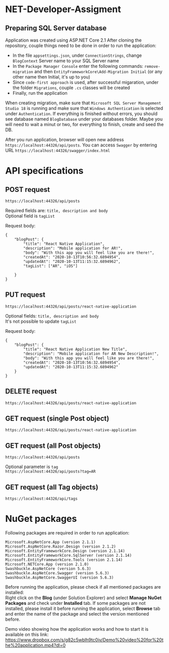 # NET-Developer-Assigment

## Preparing SQL Server database
Application was created using ASP.NET Core 2.1
After cloning the repository, couple things need to be done in order to run the application:
* In the file `appsettings.json`, under `ConnectionStrings`, change `BlogContext` Server name to your SQL Server name
* In the `Package Manager Console` enter the following commands: `remove-migration` and then `EntityFrameworkCore\Add-Migration Initial` (or any other name then Initial, it's up   to you)
* Since `code-first approach` is used, after successful migaration, under the folder `Migrations`, couple `.cs` classes will be created
* Finally, run the application

When creating migration, make sure that `Microsoft SQL Server Management Studio 18` is running and make sure that `Windows Authentication` is selected under `Authentication`. If everything is finished without errors, you should see database named `BlogDatabase` under your databases folder. Maybe you will need to wait a minut or two, for everything to finish, create and seed the DB.

After you run application, browser will open new address `https://localhost:44326/api/posts`. You can access `Swagger` by entering URL `https://localhost:44326/swagger/index.html`

# API specifications


## POST request
`https://localhost:44326/api/posts`

Required fields are: `title, description and body`\
Optional field is `tagList`

Request body:
```
{
    "blogPost": {
        "title": "React Native Application",
        "description": "Mobile application for AR!",
        "body": "With this app you will feel like you are there!",
        "createdAt": "2020-10-13T10:56:32.6894954",
        "updatedAt": "2020-10-13T11:15:32.6894962",
        "tagList": ["AR", "iOS"]
       
    }
}
```

## PUT request
`https://localhost:44326/api/posts/react-native-application`

Optional fields: `title, description and body`\
It's not possible to update `tagList`

Request body:
```
{
    "blogPost": {
        "title": "React Native Application New Title",
        "description": "Mobile application for AR New Description!",
        "body": "With this app you will feel like you are there!",
        "createdAt": "2020-10-13T10:56:32.6894954",
        "updatedAt": "2020-10-13T11:15:32.6894962"
    }
}
```

## DELETE request
`https://localhost:44326/api/posts/react-native-application`

## GET request (single Post object)
`https://localhost:44326/api/posts/react-native-application`

## GET request (all Post objects)
`https://localhost:44326/api/posts`

Optional parameter is `tag`\
`https://localhost:44326/api/posts?tag=AR`

## GET request (all Tag objects)
`https://localhost:44326/api/tags`

# NuGet packages
Following packages are required in order to run application:
```
Microsoft.AspNetCore.App (version 2.1.1)
Microsoft.AspNetCore.Razor.Design (version 2.1.2)
Microsoft.EntityFrameworkCore.Design (version 2.1.14)
Microsoft.EntityFrameworkCore.SqlServer (version 2.1.14)
Microsoft.EntityFrameworkCore.Tools (version 2.1.14)
Microsoft.NETCore.App (version 2.1.0)
Swashbuckle.AspNetCore (version 5.6.3)
Swashbuckle.AspNetCore.Swagger (version 5.6.3)
Swashbuckle.AspNetCore.SwaggerUI (version 5.6.3)
```

Before running the application, please check if all mentioned packages are installed:\
Right click on the **Blog** (under Solution Explorer) and select **Manage NuGet Packages** and check under **Installed** tab. If some packages are not installed, please install it before running the application, select **Browse** tab and enter the name of the package and select the version mentioned before.

Demo video showing how the application works and how to start it is available on this link:\
https://www.dropbox.com/s/g82c5wblh9tc0iv/Demo%20video%20for%20the%20application.mp4?dl=0

